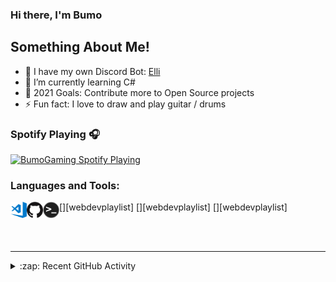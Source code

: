 ### Hi there, I'm Bumo

## Something About Me!

- 🔭 I have my own Discord Bot: [Elli][elli]
- 🌱 I’m currently learning C#
- 🥅 2021 Goals: Contribute more to Open Source projects
- ⚡ Fun fact: I love to draw and play guitar / drums

### Spotify Playing 🎧

[<img src="https://now-playing-codestackr.vercel.app/api/spotify-playing" alt="BumoGaming Spotify Playing" width="350" />](https://open.spotify.com/user/i915ac4nlns3kd9xb6jnyf871)

### Languages and Tools:

[<img align="left" alt="Visual Studio Code" width="26px" src="https://raw.githubusercontent.com/github/explore/80688e429a7d4ef2fca1e82350fe8e3517d3494d/topics/visual-studio-code/visual-studio-code.png" />][webdevplaylist]
[<img align="left" alt="GitHub" width="26px" src="https://raw.githubusercontent.com/github/explore/78df643247d429f6cc873026c0622819ad797942/topics/github/github.png" />][webdevplaylist]
[<img align="left" alt="Terminal" width="26px" src="https://raw.githubusercontent.com/github/explore/80688e429a7d4ef2fca1e82350fe8e3517d3494d/topics/terminal/terminal.png" />][webdevplaylist]

<br />
<br />

---

<details>
  <summary>:zap: Recent GitHub Activity</summary>
<details>
  <summary>:zap: GitHub Stats</summary>

  <img align="left" alt="BumoGaming's GitHub Stats" src="https://github-readme-stats.vercel.app/api?username=BumoGaming&show_icons=true&hide_border=true" />

</details>

[elli]: https://top.gg/bots/763778168825053254

